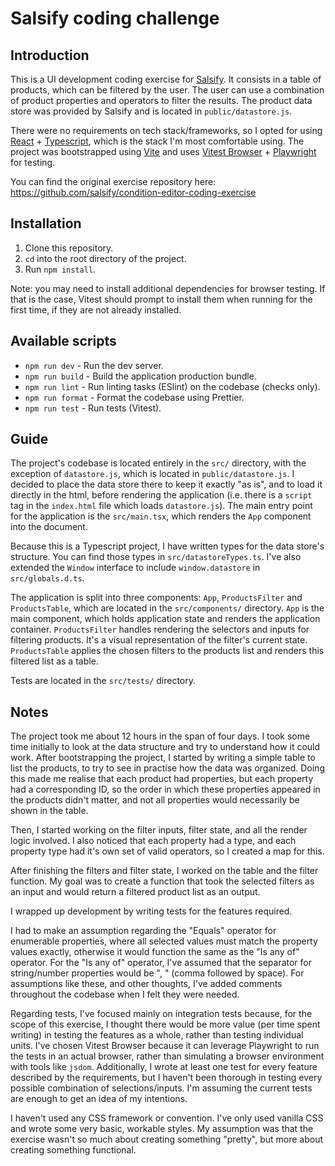 # Salsify coding challenge

## Introduction

This is a UI development coding exercise for [Salsify](https://www.salsify.com/). It consists in a table of products, which can be filtered by the user.
The user can use a combination of product properties and operators to filter the results. The product data store was
provided by Salsify and is located in `public/datastore.js`.

There were no requirements on tech stack/frameworks, so I opted for using [React](https://react.dev/) + [Typescript](https://www.typescriptlang.org/),
which is the stack I'm most comfortable using. The project was bootstrapped using [Vite](https://vite.dev/) and uses
[Vitest Browser](https://vitest.dev/guide/browser/) + [Playwright](https://playwright.dev/) for testing.

You can find the original exercise repository here: https://github.com/salsify/condition-editor-coding-exercise

## Installation

1. Clone this repository.
2. `cd` into the root directory of the project.
3. Run `npm install`.

Note: you may need to install additional dependencies for browser testing. If that is the case, Vitest should prompt to
install them when running for the first time, if they are not already installed.

## Available scripts

- `npm run dev` - Run the dev server.
- `npm run build` - Build the application production bundle.
- `npm run lint` - Run linting tasks (ESlint) on the codebase (checks only).
- `npm run format` - Format the codebase using Prettier.
- `npm run test` - Run tests (Vitest).

## Guide

The project's codebase is located entirely in the `src/` directory, with the exception of `datastore.js`, which is
located in `public/datastore.js`. I decided to place the data store there to keep it exactly "as is", and to load
it directly in the html, before rendering the application (i.e. there is a `script` tag in the `index.html` file
which loads `datastore.js`). The main entry point for the application is the `src/main.tsx`, which renders the
`App` component into the document.

Because this is a Typescript project, I have written types for the data store's structure. You can find those
types in `src/datastoreTypes.ts`. I've also extended the `Window` interface to include `window.datastore` in
`src/globals.d.ts`.

The application is split into three components: `App`, `ProductsFilter` and `ProductsTable`, which are located in the
`src/components/` directory.
`App` is the main component, which holds application state and renders the application container.
`ProductsFilter` handles rendering the selectors and inputs for filtering products. It's a visual representation of the
filter's current state.
`ProductsTable` applies the chosen filters to the products list and renders this filtered list as a table.

Tests are located in the `src/tests/` directory.

## Notes

The project took me about 12 hours in the span of four days. I took some time initially to look at the data structure
and try to understand how it could work.
After bootstrapping the project, I started by writing a simple table to list the products, to try to see in practise
how the data was organized. Doing this made me realise that each product had properties, but each property had a
corresponding ID, so the order in which these properties appeared in the products didn't matter, and not all properties
would necessarily be shown in the table.

Then, I started working on the filter inputs, filter state, and all the render logic involved. I also noticed that each
property had a type, and each property type had it's own set of valid operators, so I created a map for this.

After finishing the filters and filter state, I worked on the table and the filter function. My goal was to create a
function that took the selected filters as an input and would return a filtered product list as an output.

I wrapped up development by writing tests for the features required.

I had to make an assumption regarding the "Equals" operator for enumerable properties, where all selected values must
match the property values exactly, otherwise it would function the same as the "Is any of" operator.
For the "Is any of" operator, I've assumed that the separator for string/number properties would be ", " (comma followed
by space). For assumptions like these, and other thoughts, I've added comments throughout the codebase when I felt they
were needed.

Regarding tests, I've focused mainly on integration tests because, for the scope of this exercise, I thought there
would be more value (per time spent writing) in testing the features as a whole, rather than testing individual units.
I've chosen Vitest Browser because it can leverage Playwright to run the tests in an actual browser, rather than
simulating a browser environment with tools like `jsdom`.
Additionally, I wrote at least one test for every feature described by the requirements, but I haven't been thorough in
testing every possible combination of selections/inputs. I'm assuming the current tests are enough to get an idea of
my intentions.

I haven't used any CSS framework or convention. I've only used vanilla CSS and wrote some very basic,
workable styles. My assumption was that the exercise wasn't so much about creating something "pretty", but more about
creating something functional.
